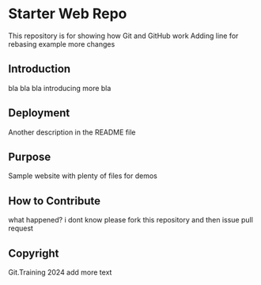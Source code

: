 # Starter Web Repo

This repository is for showing how Git and GitHub work
Adding line for rebasing example
more changes

## Introduction

bla bla  bla introducing more bla

## Deployment

Another description in the README file

## Purpose

Sample website with plenty of files for demos

## How to Contribute
what happened?
i dont know
please fork this repository and then issue pull request

## Copyright

Git.Training 2024 add more text